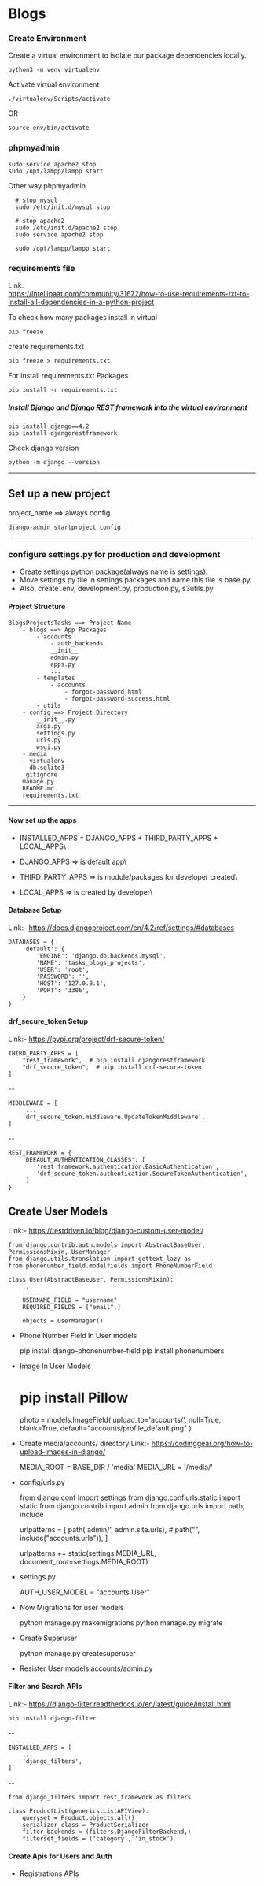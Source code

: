 # Blogs

### Create Environment
Create a virtual environment to isolate our package dependencies locally.


    python3 -m venv virtualenv


Activate virtual environment


    ./virtualenv/Scripts/activate  

OR

    source env/bin/activate
 

### phpmyadmin


    sudo service apache2 stop
    sudo /opt/lampp/lampp start


Other way phpmyadmin


      # stop mysql
      sudo /etc/init.d/mysql stop
      
      # stop apache2 
      sudo /etc/init.d/apache2 stop
      sudo service apache2 stop
      
      sudo /opt/lampp/lampp start


### requirements file

Link: \
https://intellipaat.com/community/31672/how-to-use-requirements-txt-to-install-all-dependencies-in-a-python-project


To check how many packages install in virtual

    pip freeze


create requirements.txt


    pip freeze > requirements.txt


For install requirements.txt Packages


    pip install -r requirements.txt


##### Install Django and Django REST framework into the virtual environment


    pip install django==4.2
    pip install djangorestframework


Check django version

    python -m django --version


------------------------------------------------------------------------------
## Set up a new project
project_name ==> always config


    django-admin startproject config .


---
### configure settings.py for production and development
- Create settings python package(always name is settings).
- Move settings.py file in settings packages and name this file is base.py.
- Also, create .env, development.py, production.py, s3utils.py


#### Project Structure
    
    BlogsProjectsTasks ==> Project Name
        - blogs ==> App Packages
            - accounts
                - auth_backends
                __init__
                admin.py
                apps.py
                ...
            - templates
                - accounts
                    - forgot-password.html
                    - forgot-password-success.html
            - utils
        - config ==> Project Directory
            __init__.py
            asgi.py
            settings.py
            urls.py
            wsgi.py
        - media
        - virtualenv      
        - db.sqlite3
        .gitignore
        manage.py
        README.md
        requirements.txt

---
#### Now set up the apps
- INSTALLED_APPS = DJANGO_APPS + THIRD_PARTY_APPS + LOCAL_APPS\

- DJANGO_APPS => is default app\

- THIRD_PARTY_APPS => is module/packages for developer created\

- LOCAL_APPS => is created by developer\


#### Database Setup
Link:- https://docs.djangoproject.com/en/4.2/ref/settings/#databases


    DATABASES = {
        'default': {
            'ENGINE': 'django.db.backends.mysql',
            'NAME': 'tasks_blogs_projects',
            'USER': 'root',
            'PASSWORD': '',
            'HOST': '127.0.0.1',
            'PORT': '3306',
        }
    }



#### drf_secure_token Setup
Link:- https://pypi.org/project/drf-secure-token/


    THIRD_PARTY_APPS = [
        "rest_framework",  # pip install djangorestframework
        "drf_secure_token",  # pip install drf-secure-token
    ]


--

    MIDDLEWARE = [
         ...
        'drf_secure_token.middleware.UpdateTokenMiddleware',
    ]


--


    REST_FRAMEWORK = {
        'DEFAULT_AUTHENTICATION_CLASSES': [
            'rest_framework.authentication.BasicAuthentication',
            'drf_secure_token.authentication.SecureTokenAuthentication',
         ]
    }


## Create User Models
Link:- https://testdriven.io/blog/django-custom-user-model/


    from django.contrib.auth.models import AbstractBaseUser, PermissionsMixin, UserManager
    from django.utils.translation import gettext_lazy as _
    from phonenumber_field.modelfields import PhoneNumberField
    
    class User(AbstractBaseUser, PermissionsMixin):
        ...
        
        USERNAME_FIELD = "username"
        REQUIRED_FIELDS = ["email",]
    
        objects = UserManager()


- Phone Number Field In User models


    pip install django-phonenumber-field
    pip install phonenumbers


- Image In User Models


    # pip install Pillow
    photo = models.ImageField(
        upload_to='accounts/',
        null=True,
        blank=True,
        default="accounts/profile_default.png"
    )


- Create media/accounts/ directory
Link:- https://codinggear.org/how-to-upload-images-in-django/


    MEDIA_ROOT = BASE_DIR / 'media'
    MEDIA_URL = '/media/'


- config/urls.py


    from django.conf import settings
    from django.conf.urls.static import static
    from django.contrib import admin
    from django.urls import path, include
    
    urlpatterns = [
        path('admin/', admin.site.urls),
        # path("", include("accounts.urls")),
    ]
    
    urlpatterns += static(settings.MEDIA_URL, document_root=settings.MEDIA_ROOT)


- settings.py


    AUTH_USER_MODEL = "accounts.User"


- Now Migrations for user models


    python manage.py makemigrations
    python manage.py migrate


- Create Superuser


    python manage.py createsuperuser


- Resister User models
accounts/admin.py



#### Filter and Search APIs
Link:- https://django-filter.readthedocs.io/en/latest/guide/install.html


    pip install django-filter

--

    INSTALLED_APPS = [
        ...
        'django_filters',
    ]


--

    from django_filters import rest_framework as filters
    
    class ProductList(generics.ListAPIView):
        queryset = Product.objects.all()
        serializer_class = ProductSerializer
        filter_backends = (filters.DjangoFilterBackend,)
        filterset_fields = ('category', 'in_stock')


#### Create Apis for Users and Auth

- Registrations APIs




